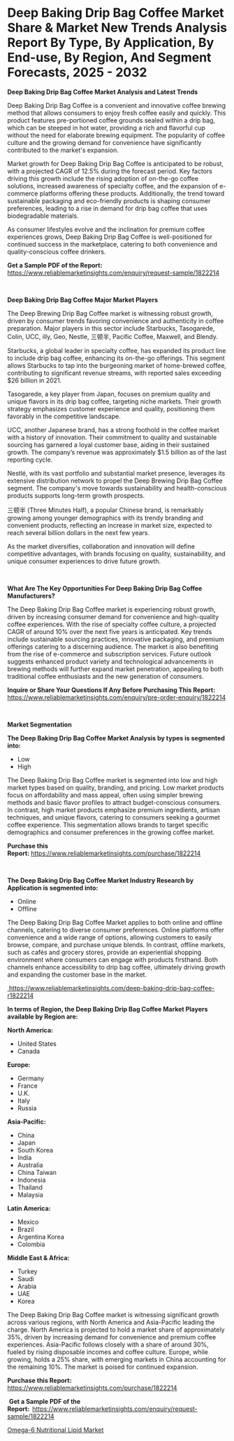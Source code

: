 <p><h1>Deep Baking Drip Bag Coffee Market Share & Market New Trends Analysis Report By Type, By Application, By End-use, By Region, And Segment Forecasts, 2025 - 2032</h1></p><p><strong>Deep Baking Drip Bag Coffee Market Analysis and Latest Trends</strong></p>
<p><p>Deep Baking Drip Bag Coffee is a convenient and innovative coffee brewing method that allows consumers to enjoy fresh coffee easily and quickly. This product features pre-portioned coffee grounds sealed within a drip bag, which can be steeped in hot water, providing a rich and flavorful cup without the need for elaborate brewing equipment. The popularity of coffee culture and the growing demand for convenience have significantly contributed to the market's expansion.</p><p>Market growth for Deep Baking Drip Bag Coffee is anticipated to be robust, with a projected CAGR of 12.5% during the forecast period. Key factors driving this growth include the rising adoption of on-the-go coffee solutions, increased awareness of specialty coffee, and the expansion of e-commerce platforms offering these products. Additionally, the trend toward sustainable packaging and eco-friendly products is shaping consumer preferences, leading to a rise in demand for drip bag coffee that uses biodegradable materials. </p><p>As consumer lifestyles evolve and the inclination for premium coffee experiences grows, Deep Baking Drip Bag Coffee is well-positioned for continued success in the marketplace, catering to both convenience and quality-conscious coffee drinkers.</p></p>
<p><strong>Get a Sample PDF of the Report:&nbsp;</strong> <a href="https://www.reliablemarketinsights.com/enquiry/request-sample/1822214?utm_campaign=1938&utm_medium=2&utm_source=Github&utm_content=ia&utm_term=15022025&utm_id=deep-baking-drip-bag-coffee">https://www.reliablemarketinsights.com/enquiry/request-sample/1822214</a></p>
<p>&nbsp;</p>
<p><strong>Deep Baking Drip Bag Coffee Major Market Players</strong></p>
<p><p>The Deep Brewing Drip Bag Coffee market is witnessing robust growth, driven by consumer trends favoring convenience and authenticity in coffee preparation. Major players in this sector include Starbucks, Tasogarede, Colin, UCC, illy, Geo, Nestle, 三顿半, Pacific Coffee, Maxwell, and Blendy.</p><p>Starbucks, a global leader in specialty coffee, has expanded its product line to include drip bag coffee, enhancing its on-the-go offerings. This segment allows Starbucks to tap into the burgeoning market of home-brewed coffee, contributing to significant revenue streams, with reported sales exceeding $26 billion in 2021.</p><p>Tasogarede, a key player from Japan, focuses on premium quality and unique flavors in its drip bag coffee, targeting niche markets. Their growth strategy emphasizes customer experience and quality, positioning them favorably in the competitive landscape.</p><p>UCC, another Japanese brand, has a strong foothold in the coffee market with a history of innovation. Their commitment to quality and sustainable sourcing has garnered a loyal customer base, aiding in their sustained growth. The company’s revenue was approximately $1.5 billion as of the last reporting cycle.</p><p>Nestlé, with its vast portfolio and substantial market presence, leverages its extensive distribution network to propel the Deep Brewing Drip Bag Coffee segment. The company's move towards sustainability and health-conscious products supports long-term growth prospects.</p><p>三顿半 (Three Minutes Half), a popular Chinese brand, is remarkably growing among younger demographics with its trendy branding and convenient products, reflecting an increase in market size, expected to reach several billion dollars in the next few years.</p><p>As the market diversifies, collaboration and innovation will define competitive advantages, with brands focusing on quality, sustainability, and unique consumer experiences to drive future growth.</p></p>
<p>&nbsp;</p>
<p><strong>What Are The Key Opportunities For Deep Baking Drip Bag Coffee Manufacturers?</strong></p>
<p><p>The Deep Baking Drip Bag Coffee market is experiencing robust growth, driven by increasing consumer demand for convenience and high-quality coffee experiences. With the rise of specialty coffee culture, a projected CAGR of around 10% over the next five years is anticipated. Key trends include sustainable sourcing practices, innovative packaging, and premium offerings catering to a discerning audience. The market is also benefiting from the rise of e-commerce and subscription services. Future outlook suggests enhanced product variety and technological advancements in brewing methods will further expand market penetration, appealing to both traditional coffee enthusiasts and the new generation of consumers.</p></p>
<p><strong>Inquire or Share Your Questions If Any Before Purchasing This Report:</strong> <a href="https://www.reliablemarketinsights.com/enquiry/pre-order-enquiry/1822214?utm_campaign=1938&utm_medium=2&utm_source=Github&utm_content=ia&utm_term=15022025&utm_id=deep-baking-drip-bag-coffee">https://www.reliablemarketinsights.com/enquiry/pre-order-enquiry/1822214</a></p>
<p>&nbsp;</p>
<p><strong>Market Segmentation</strong></p>
<p><strong>The Deep Baking Drip Bag Coffee Market Analysis by types is segmented into:</strong></p>
<p><ul><li>Low</li><li>High</li></ul></p>
<p><p>The Deep Baking Drip Bag Coffee market is segmented into low and high market types based on quality, branding, and pricing. Low market products focus on affordability and mass appeal, often using simpler brewing methods and basic flavor profiles to attract budget-conscious consumers. In contrast, high market products emphasize premium ingredients, artisan techniques, and unique flavors, catering to consumers seeking a gourmet coffee experience. This segmentation allows brands to target specific demographics and consumer preferences in the growing coffee market.</p></p>
<p><strong>Purchase this Report:&nbsp;</strong><a href="https://www.reliablemarketinsights.com/purchase/1822214?utm_campaign=1938&utm_medium=2&utm_source=Github&utm_content=ia&utm_term=15022025&utm_id=deep-baking-drip-bag-coffee">https://www.reliablemarketinsights.com/purchase/1822214</a></p>
<p>&nbsp;</p>
<p><strong>The Deep Baking Drip Bag Coffee Market Industry Research by Application is segmented into:</strong></p>
<p><ul><li>Online</li><li>Offline</li></ul></p>
<p><p>The Deep Baking Drip Bag Coffee Market applies to both online and offline channels, catering to diverse consumer preferences. Online platforms offer convenience and a wide range of options, allowing customers to easily browse, compare, and purchase unique blends. In contrast, offline markets, such as cafés and grocery stores, provide an experiential shopping environment where consumers can engage with products firsthand. Both channels enhance accessibility to drip bag coffee, ultimately driving growth and expanding the customer base in the market.</p></p>
<p><a href="https://www.reliablemarketinsights.com/deep-baking-drip-bag-coffee-r1822214?utm_campaign=1938&utm_medium=2&utm_source=Github&utm_content=ia&utm_term=15022025&utm_id=deep-baking-drip-bag-coffee">&nbsp;https://www.reliablemarketinsights.com/deep-baking-drip-bag-coffee-r1822214</a></p>
<p><strong>In terms of Region, the Deep Baking Drip Bag Coffee Market Players available by Region are:</strong></p>
<p>
    <p> <strong> North America: </strong>
        <ul>
            <li>United States</li>
            <li>Canada</li>
        </ul>
        </p> 
    <p> <strong> Europe: </strong>
        <ul>
            <li>Germany</li>
            <li>France</li>
            <li>U.K.</li>
            <li>Italy</li>
            <li>Russia</li>
        </ul>
        </p> 
    <p> <strong> Asia-Pacific: </strong>
        <ul>
            <li>China</li>
            <li>Japan</li>
            <li>South Korea</li>
            <li>India</li>
            <li>Australia</li>
            <li>China Taiwan</li>
            <li>Indonesia</li>
            <li>Thailand</li>
            <li>Malaysia</li>
        </ul>
        </p> 
    <p> <strong> Latin America: </strong>
        <ul>
            <li>Mexico</li>
            <li>Brazil</li>
            <li>Argentina Korea</li>
            <li>Colombia</li>
        </ul>
        </p> 
    <p> <strong> Middle East & Africa: </strong>
        <ul>
            <li>Turkey</li>
            <li>Saudi</li>
            <li>Arabia</li>
            <li>UAE</li>
            <li>Korea</li>
        </ul>
    </p>
    </p>
<p><p>The Deep Baking Drip Bag Coffee market is witnessing significant growth across various regions, with North America and Asia-Pacific leading the charge. North America is projected to hold a market share of approximately 35%, driven by increasing demand for convenience and premium coffee experiences. Asia-Pacific follows closely with a share of around 30%, fueled by rising disposable incomes and coffee culture. Europe, while growing, holds a 25% share, with emerging markets in China accounting for the remaining 10%. The market is poised for continued expansion.</p></p>
<p><strong>Purchase this Report: </strong><a href="https://www.reliablemarketinsights.com/purchase/1822214?utm_campaign=1938&utm_medium=2&utm_source=Github&utm_content=ia&utm_term=15022025&utm_id=deep-baking-drip-bag-coffee">https://www.reliablemarketinsights.com/purchase/1822214</a></p>
<p>&nbsp;<strong>Get a Sample PDF of the Report:&nbsp;&nbsp;</strong><a href="https://www.reliablemarketinsights.com/enquiry/request-sample/1822214?utm_campaign=1938&utm_medium=2&utm_source=Github&utm_content=ia&utm_term=15022025&utm_id=deep-baking-drip-bag-coffee">https://www.reliablemarketinsights.com/enquiry/request-sample/1822214</a></p>
<p><strong></strong></p>
<p><p><a href="https://github.com/angelajermaine/Market-Research-Report-List-6/blob/main/omega-6-nutritional-lipid-market.md?utm_campaign=1938&utm_medium=2&utm_source=Github&utm_content=ia&utm_term=15022025&utm_id=deep-baking-drip-bag-coffee">Omega-6 Nutritional Lipid Market</a></p></p>
